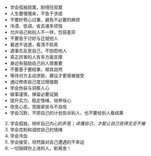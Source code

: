 - 学会孤独寂寞，耐得住寂寞
- 人生要慢慢来，不急于求成
- 不要好奇心过重，避免不必要的麻烦
- 冷漠、低调，省去诸多烦恼
- 允许自己和别人不一样，包容差异
- 不要急于讨好与迁就他人
- 看透不说透，看清不较真 
- 遇事先反思自己，不抱怨他人
- 真正厉害的人有多方面支撑
- 身边有鼓励自己的人很重要
- 不要基于要结果，顺其自然
- 等待对方主动求助，建议才更易被接受
- 通过修炼自己度过增值期
- 学会伪装与洞察人心
- 做事谨慎，保留必要证据
- 提升实力、稳定情绪、培养恒心
- 改变心态，克服紧张与不自信
- 学会沉默，不把自己的计划告诉别人，也不要给别人看结果
2. 学会孤独，倾听自己内心的声音；*读懂自己，才能让自己变得无坚不摧*
3. 学会克制和调控自己的情绪
4. 学会冷血
5. 学会接受，坦然面对自己遭遇的不幸运
6. 一切阻碍你上进的人，断离舍！